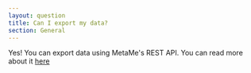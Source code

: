 ```yaml
---
layout: question
title: Can I export my data?
section: General 
---
```


Yes! You can export data using MetaMe's REST API. You can read more about it [here](/help/2020/04/10/what-is-the-metame-api)